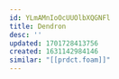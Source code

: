 ```yaml
---
id: YLmAMnIoOcUUOlbXQGNFl
title: Dendron
desc: ''
updated: 1701728413756
created: 1631142984146
similar: "[[prdct.foam]]"
---
```

